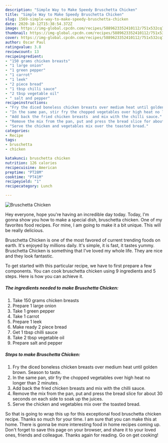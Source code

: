 ```yaml
---
description: "Simple Way to Make Speedy Bruschetta Chicken"
title: "Simple Way to Make Speedy Bruschetta Chicken"
slug: 1569-simple-way-to-make-speedy-bruschetta-chicken
date: 2020-10-12T15:38:54.372Z
image: https://img-global.cpcdn.com/recipes/5889623352410112/751x532cq70/bruschetta-chicken-recipe-main-photo.jpg
thumbnail: https://img-global.cpcdn.com/recipes/5889623352410112/751x532cq70/bruschetta-chicken-recipe-main-photo.jpg
cover: https://img-global.cpcdn.com/recipes/5889623352410112/751x532cq70/bruschetta-chicken-recipe-main-photo.jpg
author: Oscar Paul
ratingvalue: 3.8
reviewcount: 13
recipeingredient:
- "150 grams chicken breasts"
- "1 large onion"
- "1 green pepper"
- "1 carrot"
- "1 leek"
- "2 piece bread"
- "1 tbsp chilli sauce"
- "2 tbsp vegetable oil"
- " salt and pepper"
recipeinstructions:
- "Fry the diced boneless chicken breasts over medium heat until golden brown. Season to taste."
- "In the same pan, stir fry the chopped vegetables over high heat no longer than 2 minutes."
- "Add back the fried chicken breasts  and mix with the chilli sauce."
- "Remove the mix from the pan, put and press the bread slice for about 30 seconds on each side to soak up the juices."
- "Serve the chicken and vegetables mix over the toasted bread."
categories:
- Recipe
tags:
- bruschetta
- chicken

katakunci: bruschetta chicken 
nutrition: 126 calories
recipecuisine: American
preptime: "PT28M"
cooktime: "PT41M"
recipeyield: "1"
recipecategory: Lunch

---
```



![Bruschetta Chicken](https://img-global.cpcdn.com/recipes/5889623352410112/751x532cq70/bruschetta-chicken-recipe-main-photo.jpg)

Hey everyone, hope you're having an incredible day today. Today, I'm gonna show you how to make a special dish, bruschetta chicken. One of my favorites food recipes. For mine, I am going to make it a bit unique. This will be really delicious.



Bruschetta Chicken is one of the most favored of current trending foods on earth. It's enjoyed by millions daily. It's simple, it is fast, it tastes yummy. Bruschetta Chicken is something that I've loved my whole life. They are nice and they look fantastic.


To get started with this particular recipe, we have to first prepare a few components. You can cook bruschetta chicken using 9 ingredients and 5 steps. Here is how you can achieve it.

<!--inarticleads1-->

##### The ingredients needed to make Bruschetta Chicken:

1. Take 150 grams chicken breasts
1. Prepare 1 large onion
1. Take 1 green pepper
1. Take 1 carrot
1. Prepare 1 leek
1. Make ready 2 piece bread
1. Get 1 tbsp chilli sauce
1. Take 2 tbsp vegetable oil
1. Prepare  salt and pepper




<!--inarticleads2-->

##### Steps to make Bruschetta Chicken:

1. Fry the diced boneless chicken breasts over medium heat until golden brown. Season to taste.
1. In the same pan, stir fry the chopped vegetables over high heat no longer than 2 minutes.
1. Add back the fried chicken breasts  and mix with the chilli sauce.
1. Remove the mix from the pan, put and press the bread slice for about 30 seconds on each side to soak up the juices.
1. Serve the chicken and vegetables mix over the toasted bread.




So that is going to wrap this up for this exceptional food bruschetta chicken recipe. Thanks so much for your time. I am sure that you can make this at home. There is gonna be more interesting food in home recipes coming up. Don't forget to save this page on your browser, and share it to your loved ones, friends and colleague. Thanks again for reading. Go on get cooking!
